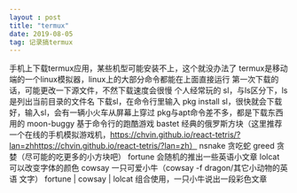 ```yaml
---
layout : post
title: "termux"
date: 2019-08-05
tag: 记录搞termux
---
```

手机上下载termux应用，某些机型可能安装不上，这个就没办法了
termux是移动端的一个linux模拟器，linux上的大部分命令都能在上面直接运行
第一次下载的话，可能更改一下源文件，不然下载速度会很慢
个人经常玩的 sl，与ls区分下，ls是列出当前目录的文件名
下载sl，在命令行里输入 pkg install sl，很快就会下载好，输入sl，会有一辆小火车从屏幕上穿过
pkg与apt命令差不多，都是下载东西用的
moon-buggy   基于命令行的跑酷游戏
bastet     经典的俄罗斯方块（这里推荐一个在线的手机模拟游戏机，https://chvin.github.io/react-tetris/?lan=zhhttps://chvin.github.io/react-tetris/?lan=zh）
nsnake   贪吃蛇
greed     贪婪（尽可能的吃更多的小方块吧）
fortune  会随机的推出一些英语小文章
lolcat    可以改变字体的颜色
cowsay  一只可爱小牛（cowsay -f dragon/其它小动物的英语 文字）
fortune | cowsay | lolcat  组合使用，一只小牛说出一段彩色文章
